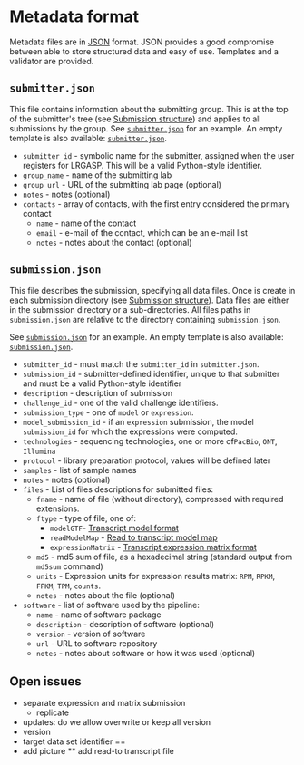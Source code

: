 # Metadata format

Metadata files are in [JSON](https://www.json.org/json-en.html) format.  JSON
provides a good compromise between able to store structured data and easy of
use.  Templates and a validator are provided.

## ``submitter.json``
This file contains information about the submitting group.  This is at the top
of the submitter's tree (see [Submission structure](submission.md)) and
applies to all submissions by the group.  See
[``submitter.json``](../examples/submitter.json) for an example.  An
empty template is also available:
[``submitter.json``](../templates/submitter.json).

* ``submitter_id`` - symbolic name for the submitter, assigned when the user registers for LRGASP.  This will be a valid Python-style identifier.
* ``group_name`` - name of the submitting lab
* ``group_url`` - URL of the submitting lab page (optional)
* ``notes`` - notes (optional)
* ``contacts`` - array of contacts, with the first entry considered the primary contact
  * ``name`` - name of the contact
  * ``email`` - e-mail of the contact, which can be an e-mail list
  * ``notes`` - notes about the contact (optional)

## ``submission.json``
This file describes the submission, specifying all data files.  Once is create
in each submission directory (see [Submission structure](submission.md)).  Data
files are either in the submission directory or a sub-directories.  All files
paths in ``submission.json`` are relative to the directory containing  ``submission.json``.

See [``submission.json``](../examples/submission.json) for an example.
An empty template is also available: [``submission.json``](../templates/submission.json).

* ``submitter_id`` - must match the ``submitter_id`` in ``submitter.json``.
* ``submission_id`` - submitter-defined identifier, unique to that submitter and must be a valid Python-style identifier
* ``description`` - description of submission
* ``challenge_id`` - one of the valid challenge identifiers. 
* ``submission_type`` - one of ``model`` or ``expression``.
* ``model_submission_id`` - if an ``expression`` submission, the model ``submission_id`` for which the expressions were computed.
* ``technologies`` - sequencing technologies, one or more of``PacBio``, ``ONT``, ``Illumina``
* ``protocol`` - library preparation protocol, values will be defined later
* ``samples`` - list of sample names
* ``notes`` - notes (optional)
* ``files`` - List of files descriptions for submitted files:
  * ``fname`` - name of file (without directory), compressed with required extensions.
  * ``ftype`` - type of file, one of:
    * ``modelGTF``- [Transcript model format](model-format.md)
    * ``readModelMap`` - [Read to transcript model map](reads_transcript_map_format.md)
    * ``expressionMatrix`` - [Transcript expression matrix format](expression_matrix_format.md)
  * ``md5`` - md5 sum of file, as a hexadecimal string (standard output from ``md5sum`` command)
  * ``units`` - Expression units for expression results matrix: ``RPM``, ``RPKM``, ``FPKM``, ``TPM``, ``counts``.
  * ``notes`` - notes about the file (optional)
* ``software`` - list of software used by the pipeline:
  * ``name`` - name of software package
  * ``description`` - description of software (optional)
  * ``version`` - version of software
  * ``url``  - URL to software repository
  * ``notes`` - notes about software or how it was used (optional)
  
## Open issues
- separate expression and matrix submission 
  - replicate
- updates: do we allow overwrite or keep all version
- version 
- target data set identifier ==
- add picture 
** add read-to transcript file
